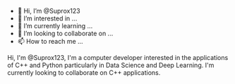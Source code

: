 - 👋 Hi, I’m @Suprox123
- 👀 I’m interested in ...
- 🌱 I’m currently learning ...
- 💞️ I’m looking to collaborate on ...
- 📫 How to reach me ...

<!---
Suprox123/Suprox123 is a ✨ special ✨ repository because its `README.md` (this file) appears on your GitHub profile.
You can click the Preview link to take a look at your changes.
--->
Hi, I'm @Suprox123, I'm a computer developer interested in the applications of C++ and Python particularly in Data Science and Deep Learning. I'm currently looking to collaborate on C++ applications.
